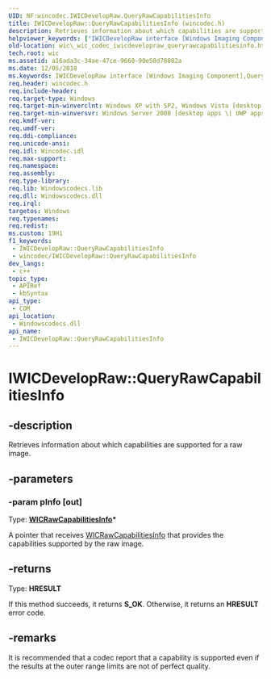 ```yaml
---
UID: NF:wincodec.IWICDevelopRaw.QueryRawCapabilitiesInfo
title: IWICDevelopRaw::QueryRawCapabilitiesInfo (wincodec.h)
description: Retrieves information about which capabilities are supported for a raw image.
helpviewer_keywords: ["IWICDevelopRaw interface [Windows Imaging Component]","QueryRawCapabilitiesInfo method","IWICDevelopRaw.QueryRawCapabilitiesInfo","IWICDevelopRaw::QueryRawCapabilitiesInfo","QueryRawCapabilitiesInfo","QueryRawCapabilitiesInfo method [Windows Imaging Component]","QueryRawCapabilitiesInfo method [Windows Imaging Component]","IWICDevelopRaw interface","_wic_codec_iwicdevelopraw_queryrawcapabilitiesinfo","wic._wic_codec_iwicdevelopraw_queryrawcapabilitiesinfo","wincodec/IWICDevelopRaw::QueryRawCapabilitiesInfo"]
old-location: wic\_wic_codec_iwicdevelopraw_queryrawcapabilitiesinfo.htm
tech.root: wic
ms.assetid: a16ada3c-34ae-47ce-9660-90e50d78802a
ms.date: 12/05/2018
ms.keywords: IWICDevelopRaw interface [Windows Imaging Component],QueryRawCapabilitiesInfo method, IWICDevelopRaw.QueryRawCapabilitiesInfo, IWICDevelopRaw::QueryRawCapabilitiesInfo, QueryRawCapabilitiesInfo, QueryRawCapabilitiesInfo method [Windows Imaging Component], QueryRawCapabilitiesInfo method [Windows Imaging Component],IWICDevelopRaw interface, _wic_codec_iwicdevelopraw_queryrawcapabilitiesinfo, wic._wic_codec_iwicdevelopraw_queryrawcapabilitiesinfo, wincodec/IWICDevelopRaw::QueryRawCapabilitiesInfo
req.header: wincodec.h
req.include-header: 
req.target-type: Windows
req.target-min-winverclnt: Windows XP with SP2, Windows Vista [desktop apps \| UWP apps]
req.target-min-winversvr: Windows Server 2008 [desktop apps \| UWP apps]
req.kmdf-ver: 
req.umdf-ver: 
req.ddi-compliance: 
req.unicode-ansi: 
req.idl: Wincodec.idl
req.max-support: 
req.namespace: 
req.assembly: 
req.type-library: 
req.lib: Windowscodecs.lib
req.dll: Windowscodecs.dll
req.irql: 
targetos: Windows
req.typenames: 
req.redist: 
ms.custom: 19H1
f1_keywords:
 - IWICDevelopRaw::QueryRawCapabilitiesInfo
 - wincodec/IWICDevelopRaw::QueryRawCapabilitiesInfo
dev_langs:
 - c++
topic_type:
 - APIRef
 - kbSyntax
api_type:
 - COM
api_location:
 - Windowscodecs.dll
api_name:
 - IWICDevelopRaw::QueryRawCapabilitiesInfo
---
```


# IWICDevelopRaw::QueryRawCapabilitiesInfo


## -description

Retrieves information about which capabilities are supported for a raw image.

## -parameters

### -param pInfo [out]

Type: <b><a href="/windows/desktop/api/wincodec/ns-wincodec-wicrawcapabilitiesinfo">WICRawCapabilitiesInfo</a>*</b>

A pointer that receives <a href="/windows/desktop/api/wincodec/ns-wincodec-wicrawcapabilitiesinfo">WICRawCapabilitiesInfo</a> that provides the capabilities supported by the raw image.

## -returns

Type: <b>HRESULT</b>

If this method succeeds, it returns <b xmlns:loc="http://microsoft.com/wdcml/l10n">S_OK</b>. Otherwise, it returns an <b xmlns:loc="http://microsoft.com/wdcml/l10n">HRESULT</b> error code.

## -remarks

It is recommended that a codec report that a capability is supported even if the results at the outer range limits are not of perfect quality.

